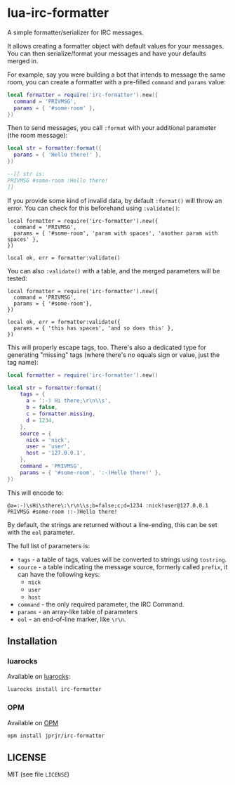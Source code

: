 # lua-irc-formatter

A simple formatter/serializer for IRC messages.

It allows creating a formatter object with default values
for your messages. You can then serialize/format your messages
and have your defaults merged in.

For example, say you were building a bot that intends to
message the same room, you can create a formatter with
a pre-filled `command` and `params` value:

```lua
local formatter = require('irc-formatter').new({
  command = 'PRIVMSG',
  params = { '#some-room' },
})
```

Then to send messages, you call `:format` with
your additional parameter (the room message):

```lua
local str = formatter:format({
  params = { 'Hello there!' },
})

--[[ str is:
PRIVMSG #some-room :Hello there!
]]
```

If you provide some kind of invalid data, by default `:format()` will
throw an error. You can check for this beforehand using `:validate()`:

```
local formatter = require('irc-formatter').new({
  command = 'PRIVMSG',
  params = { '#some-room', 'param with spaces', 'another param with spaces' },
})

local ok, err = formatter:validate()
```

You can also `:validate()` with a table, and the merged parameters
will be tested:

```
local formatter = require('irc-formatter').new({
  command = 'PRIVMSG',
  params = { '#some-room'},
})

local ok, err = formatter:validate({
  params = { 'this has spaces', 'and so does this' },
})
```

This will properly escape tags, too. There's also a dedicated
type for generating "missing" tags (where there's no equals sign or value,
just the tag name):

```lua
local formatter = require('irc-formatter').new()

local str = formatter:format({
    tags = {
      a = ':-) Hi there;\r\n\\s',
      b = false,
      c = formatter.missing,
      d = 1234,
    },
    source = {
      nick = 'nick',
      user = 'user',
      host = '127.0.0.1',
    },
    command = 'PRIVMSG',
    params = { '#some-room', ':-)Hello there!' },
})
```

This will encode to:

```
@a=:-)\sHi\sthere\:\r\n\\s;b=false;c;d=1234 :nick!user@127.0.0.1 PRIVMSG #some-room ::-)Hello there!
```

By default, the strings are returned without a line-ending, this can
be set with the `eol` parameter.

The full list of parameters is:

* `tags` - a table of tags, values will be converted to strings using `tostring`.
* `source` - a table indicating the message source, formerly called `prefix`,
 it can have the following keys:
   * `nick`
   * `user`
   * `host`
* `command` - the only required parameter, the IRC Command.
* `params` - an array-like table of parameters
* `eol` - an end-of-line marker, like `\r\n`.

## Installation

### luarocks

Available on [luarocks](https://luarocks.org/modules/jprjr/irc-formatter):

```bash
luarocks install irc-formatter
```

### OPM

Available on [OPM](https://opm.openresty.org/package/jprjr/irc-formatter/)

```bash
opm install jprjr/irc-formatter
```

## LICENSE

MIT (see file `LICENSE`)
